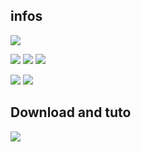 ## infos ##
[![](https://img.shields.io/github/languages/top/baramex/JoystickDirection-arduino?style=for-the-badge)]()

[![](https://img.shields.io/github/downloads/baramex/JoystickDirection-arduino/total?style=for-the-badge)](https://github.com/baramex/JoystickDirection-arduino/releases/)
[![](https://img.shields.io/github/v/release/baramex/JoystickDirection-arduino?style=for-the-badge&label=last%20release)](https://github.com/baramex/JoystickDirection-arduino/releases/latest/)
[![](https://img.shields.io/github/release-date/baramex/JoystickDirection-arduino.svg?style=for-the-badge&label=last%20release%20date)](https://github.com/baramex/JoystickDirection-arduino/releases/latest/)

[![](https://img.shields.io/github/license/baramex/JoystickDirection-arduino?style=for-the-badge)](https://choosealicense.com/licenses/lgpl-3.0/)
[![](https://img.shields.io/badge/author-baramex-red?style=for-the-badge)](https://github.com/baramex/)

## Download and tuto
[![](https://img.shields.io/github/v/release/baramex/JoystickDirection-arduino?style=for-the-badge&label=last%20release)](https://github.com/baramex/JoystickDirection-arduino/releases/latest/)<br/>
